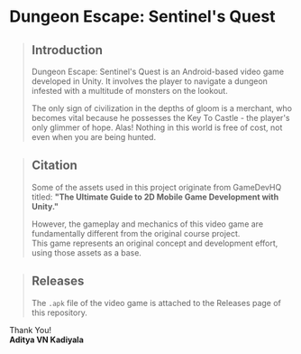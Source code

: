 # Dungeon Escape: Sentinel's Quest
> ## Introduction
> Dungeon Escape: Sentinel's Quest is an Android-based video game developed in Unity. It involves the player to navigate a dungeon infested with a multitude of monsters on the lookout. 
>
> The only sign of civilization in the depths of gloom is a merchant, who becomes vital because he possesses the Key To Castle - the player's only glimmer of hope. Alas! Nothing in this world is free of cost, not even when you are being hunted.

> ## Citation
> Some of the assets used in this project originate from GameDevHQ titled:
**"The Ultimate Guide to 2D Mobile Game Development with Unity."**
>
> However, the gameplay and mechanics of this video game are fundamentally different from the original course project. \
This game represents an original concept and development effort, using those assets as a base.

> ## Releases
> The ```.apk``` file of the video game is attached to the Releases page of this repository.

Thank You! \
**Aditya VN Kadiyala**